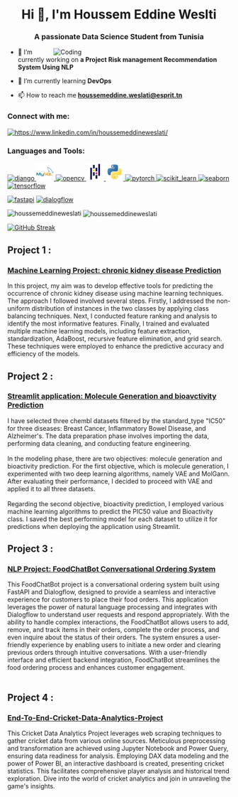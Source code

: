 <h1 align="center">Hi 👋, I'm Houssem Eddine Weslti</h1>
<h3 align="center">A passionate Data Science Student from Tunisia</h3>
<img align="right" alt="Coding" width="400" src="https://camo.githubusercontent.com/c1dcb74cc1c1835b1d716f5051499a2814c683c806b15f04b0eba492863703e9/68747470733a2f2f63646e2e6472696262626c652e636f6d2f75736572732f3733303730332f73637265656e73686f74732f363538313234332f6176656e746f2e676966">

- 🔭 I’m currently working on **a Project Risk management Recommendation System Using NLP**

- 🌱 I’m currently learning **DevOps**

- 📫 How to reach me **houssemeddine.weslati@esprit.tn**

<h3 align="left">Connect with me:</h3>
<p align="left">
<a href="https://www.linkedin.com/in/houssemeddineweslati" target="blank"><img align="center" src="https://raw.githubusercontent.com/rahuldkjain/github-profile-readme-generator/master/src/images/icons/Social/linked-in-alt.svg" alt="https://www.linkedin.com/in/houssemeddineweslati/" height="30" width="40" /></a>
</p>

<h3 align="left">Languages and Tools:</h3>
<p align="left"> <a href="https://www.djangoproject.com/" target="_blank" rel="noreferrer"> <img src="https://cdn.worldvectorlogo.com/logos/django.svg" alt="django" width="40" height="40"/> </a> <a href="https://www.mysql.com/" target="_blank" rel="noreferrer"> <img src="https://raw.githubusercontent.com/devicons/devicon/master/icons/mysql/mysql-original-wordmark.svg" alt="mysql" width="40" height="40"/> </a> <a href="https://opencv.org/" target="_blank" rel="noreferrer"> <img src="https://www.vectorlogo.zone/logos/opencv/opencv-icon.svg" alt="opencv" width="40" height="40"/> </a> <a href="https://pandas.pydata.org/" target="_blank" rel="noreferrer"> <img src="https://raw.githubusercontent.com/devicons/devicon/2ae2a900d2f041da66e950e4d48052658d850630/icons/pandas/pandas-original.svg" alt="pandas" width="40" height="40"/> </a> <a href="https://www.python.org" target="_blank" rel="noreferrer"> <img src="https://raw.githubusercontent.com/devicons/devicon/master/icons/python/python-original.svg" alt="python" width="40" height="40"/> </a> <a href="https://pytorch.org/" target="_blank" rel="noreferrer"> <img src="https://www.vectorlogo.zone/logos/pytorch/pytorch-icon.svg" alt="pytorch" width="40" height="40"/> </a> <a href="https://scikit-learn.org/" target="_blank" rel="noreferrer"> <img src="https://upload.wikimedia.org/wikipedia/commons/0/05/Scikit_learn_logo_small.svg" alt="scikit_learn" width="40" height="40"/> </a> <a href="https://seaborn.pydata.org/" target="_blank" rel="noreferrer"> <img src="https://seaborn.pydata.org/_images/logo-mark-lightbg.svg" alt="seaborn" width="40" height="40"/> </a> <a href="https://www.tensorflow.org" target="_blank" rel="noreferrer"> <img src="https://www.vectorlogo.zone/logos/tensorflow/tensorflow-icon.svg" alt="tensorflow" width="40" height="40"/> </a> </p>
<a href="https://fastapi.tiangolo.com/" target="_blank" rel="noreferrer"> <img src="https://seeklogo.com/images/F/fastapi-logo-541BAA112F-seeklogo.com.png" alt="fastapi" width="40" height="40"/></a>
<a href="https://cloud.google.com/dialogflow" target="_blank" rel="noreferrer"> <img src="https://seeklogo.com/images/D/dialogflow-logo-534FF34238-seeklogo.com.png" alt="dialogflow" width="40" height="40"/> </a> 
<p><img align="left" src="https://github-readme-stats.vercel.app/api/top-langs?username=houssemeddineweslati&show_icons=true&locale=en&layout=compact" alt="houssemeddineweslati" /></p>

<p>&nbsp;<img align="center" src="https://github-readme-stats.vercel.app/api?username=houssemeddineweslati&show_icons=true&locale=en" alt="houssemeddineweslati" /></p>

[![GitHub Streak](https://github-readme-streak-stats.herokuapp.com?user=HoussemEddineWeslati)](https://git.io/streak-stats)
<h2 align="left">Project 1 :</h2>
<h3 align="left"><a href="https://github.com/HoussemEddineWeslati/chronic-kidney-disease-Prediction-using-Machine-Learning">Machine Learning Project: chronic kidney disease Prediction</a></h3>
In this project, my aim was to develop effective tools for predicting the occurrence of chronic kidney disease using machine learning techniques. The approach I followed involved several steps. Firstly, I addressed the non-uniform distribution of instances in the two classes by applying class balancing techniques. Next, I conducted feature ranking and analysis to identify the most informative features. Finally, I trained and evaluated multiple machine learning models, including feature extraction, standardization, AdaBoost, recursive feature elimination, and grid search. These techniques were employed to enhance the predictive accuracy and efficiency of the models.
<h2 align="left">Project 2 :</h2>
<h3 align="left"><a href="https://github.com/HoussemEddineWeslati/Molecule-Design-Data-Science-Project">Streamlit application: Molecule Generation and bioavctivity Prediction   </a></h3>
I have selected three chembl datasets filtered by the standard_type "IC50" for three diseases: Breast Cancer, Inflammatory Bowel Disease, and Alzheimer's. The data preparation phase involves importing the data, performing data cleaning, and conducting feature engineering.
<br></br>
In the modeling phase, there are two objectives: molecule generation and bioactivity prediction. For the first objective, which is molecule generation, I experimented with two deep learning algorithms, namely VAE and MolGann. After evaluating their performance, I decided to proceed with VAE and applied it to all three datasets.
<br></br>
Regarding the second objective, bioactivity prediction, I employed various machine learning algorithms to predict the PIC50 value and Bioactivity class. I saved the best performing model for each dataset to utilize it for predictions when deploying the application using Streamlit.
<h2 align="left">Project 3 :</h2>
<h3 align="left"><a href="https://github.com/HoussemEddineWeslati/NLP_Food_order_ChatBot">NLP Project: FoodChatBot Conversational Ordering System</a></h3>
This FoodChatBot project is a conversational ordering system built using FastAPI and Dialogflow, designed to provide a seamless and interactive experience for customers to place their food orders. This application leverages the power of natural language processing and integrates with Dialogflow to understand user requests and respond appropriately. With the ability to handle complex interactions, the FoodChatBot allows users to add, remove, and track items in their orders, complete the order process, and even inquire about the status of their orders. The system ensures a user-friendly experience by enabling users to initiate a new order and clearing previous orders through intuitive conversations. With a user-friendly interface and efficient backend integration, FoodChatBot streamlines the food ordering process and enhances customer engagement.
<br></br>
<h2 align="left">Project 4 :</h2>
<h3 align="left"><a href="https://github.com/HoussemEddineWeslati/End-To-End-Cricket-Data-Analytics-Project">End-To-End-Cricket-Data-Analytics-Project</a></h3>
This Cricket Data Analytics Project leverages web scraping techniques to gather cricket data from various online sources. Meticulous preprocessing and transformation are achieved using Jupyter Notebook and Power Query, ensuring data readiness for analysis. Employing DAX data modeling and the power of Power BI, an interactive dashboard is created, presenting cricket statistics. This facilitates comprehensive player analysis and historical trend exploration. Dive into the world of cricket analytics and join in unraveling the game's insights.



